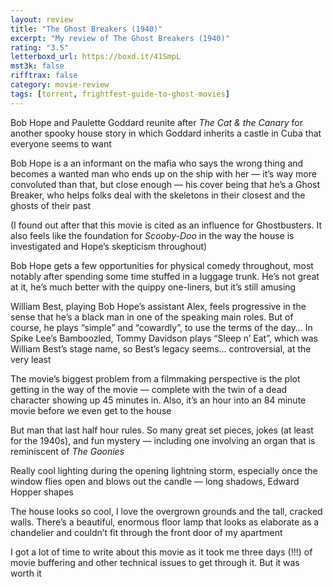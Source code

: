 ```yaml
---
layout: review
title: "The Ghost Breakers (1940)"
excerpt: "My review of The Ghost Breakers (1940)"
rating: "3.5"
letterboxd_url: https://boxd.it/41SmpL
mst3k: false
rifftrax: false
category: movie-review
tags: [torrent, frightfest-guide-to-ghost-movies]
---
```


Bob Hope and Paulette Goddard reunite after <i>The Cat & the Canary</i> for another spooky house story in which Goddard inherits a castle in Cuba that everyone seems to want

Bob Hope is a an informant on the mafia who says the wrong thing and becomes a wanted man who ends up on the ship with her — it’s way more convoluted than that, but close enough — his cover being that he’s a Ghost Breaker, who helps folks deal with the skeletons in their closest and the ghosts of their past

(I found out after that this movie is cited as an influence for Ghostbusters. It also feels like the foundation for <i>Scooby-Doo</i> in the way the house is investigated and Hope’s skepticism throughout)

Bob Hope gets a few opportunities for physical comedy throughout, most notably after spending some time stuffed in a luggage trunk. He’s not great at it, he’s much better with the quippy one-liners, but it’s still amusing

William Best, playing Bob Hope’s assistant Alex, feels progressive in the sense that he’s a black man in one of the speaking main roles. But of course, he plays “simple” and “cowardly”, to use the terms of the day… In Spike Lee’s Bamboozled, Tommy Davidson plays “Sleep n’ Eat”, which was William Best’s stage name, so Best’s legacy seems… controversial, at the very least

The movie’s biggest problem from a filmmaking perspective is the plot getting in the way of the movie — complete with the twin of a dead character showing up 45 minutes in. Also, it’s an hour into an 84 minute movie before we even get to the house

But man that last half hour rules. So many great set pieces, jokes (at least for the 1940s), and fun mystery — including one involving an organ that is reminiscent of <i>The Goonies</i>

Really cool lighting during the opening lightning storm, especially once the window flies open and blows out the candle — long shadows, Edward Hopper shapes

The house looks so cool, I love the overgrown grounds and the tall, cracked walls. There’s a beautiful, enormous floor lamp that looks as elaborate as a chandelier and couldn’t fit through the front door of my apartment

I got a lot of time to write about this movie as it took me three days (!!!) of movie buffering and other technical issues to get through it. But it was worth it
